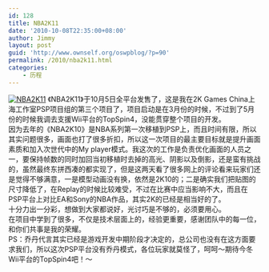 ```yaml
---
id: 128
title: NBA2K11
date: '2010-10-08T22:35:00+08:00'
author: Jimmy
layout: post
guid: 'http://www.ownself.org/oswpblog/?p=90'
permalink: /2010/nba2k11.html
categories:
    - 历程
---
```


[![NBA2K11](/wp-content/uploads/2010/NBA2K11_69A/NBA2K11_thumb.jpg "NBA2K11")](/wp-content/uploads/2010/NBA2K11_69A/NBA2K11.jpg) 《NBA2K11》于10月5日全平台发售了，这是我在2K Games China上海工作室PSP项目组的第三个项目了，项目启动是在3月份的时候，不过到了5月份的时候我调去支援Wii平台的TopSpin4，没能贯穿整个项目的开发。   
 因为去年的《NBA2K10》是NBA系列第一次移植到PSP上，而且时间有限，所以其实问题很多，画面也打了很多折扣，所以这一次项目的最主要目标就是提升画面素质和加入次世代中的My player模式。我这次的工作是负责优化画面的人员之一，要保持帧数的同时加回当初移植时去掉的高光、阴影以及倒影，还是蛮有挑战的，虽然最终东拼西凑的都实现了，但是这两天看了很多网上的评论看来玩家们还是觉得不够满意，一是模型动画没有换，依然是2K10的；二是确实我们把贴图的尺寸降低了，在Replay的时候比较难受，不过在比赛中应当影响不大，而且在PSP平台上对比EA和Sony的NBA作品，其实2K的已经是相当好的了。   
 十分力出一分彩，想做到大家都说好，光讨巧是不够的，必须要用心。   
 在项目中学到了很多，不仅是技术层面上的，经验更重要，感谢团队中的每一位，和你们共事是我的荣耀。   
 PS：乔丹代言其实已经是游戏开发中期阶段才决定的，总公司也没有在这方面要求我们，所以这次PSP平台没有乔丹模式，各位玩家就莫怪了，呵呵～期待今冬Wii平台的TopSpin4吧！～